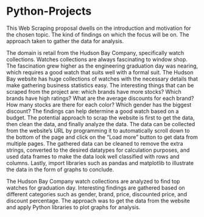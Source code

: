# Python-Projects

  This Web Scraping proposal dwells on the introduction and motivation for the chosen topic.
The kind of findings on which the focus will be on. The approach taken to gather the data for
analysis.

  The domain is retail from the Hudson Bay Company, specifically watch collections.
Watches collections are always fascinating to window shop. The fascination grew higher as the
engineering graduation day was nearing, which requires a good watch that suits well with a formal
suit. The Hudson Bay website has huge collections of watches with the necessary details that
make gathering business statistics easy. The interesting things that can be scraped from the
project are: which brands have more stocks? Which brands have high ratings? What are the
average discounts for each brand? How many stocks are there for each color? Which
gender has the biggest discount? The findings can help determine a good watch based on a budget.
The potential approach to scrap the website is first to get the data, then clean the data, and finally
analyze the data. The data can be collected from the website’s URL by programming it to
automatically scroll down to the bottom of the page and click on the “Load more” button to get data
from multiple pages. The gathered data can be cleaned to remove the extra strings, converted to
the desired datatypes for calculation purposes, and used data frames to make the data look well
classified with rows and columns. Lastly, import libraries such as pandas and matplotlib to
illustrate the data in the form of graphs to conclude.

  The Hudson Bay Company watch collections are analyzed to find top watches for graduation
day. Interesting findings are gathered based on different categories such as gender, brand, price,
discounted price, and discount percentage. The approach was to get the data from the website
and apply Python libraries to plot graphs for analysis.
